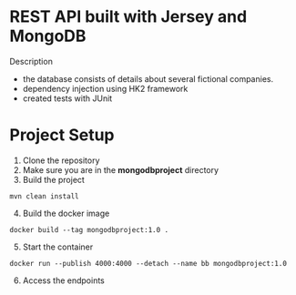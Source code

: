 # REST API built with Jersey and MongoDB

Description
* the database consists of details about several fictional companies.
* dependency injection using HK2 framework
* created tests with JUnit

# Project Setup

1. Clone the repository
2. Make sure you are in the **mongodbproject** directory
2. Build the project
```
mvn clean install
```
4. Build the docker image
```
docker build --tag mongodbproject:1.0 .
```
5. Start the container
```
docker run --publish 4000:4000 --detach --name bb mongodbproject:1.0
```
6. Access the endpoints
